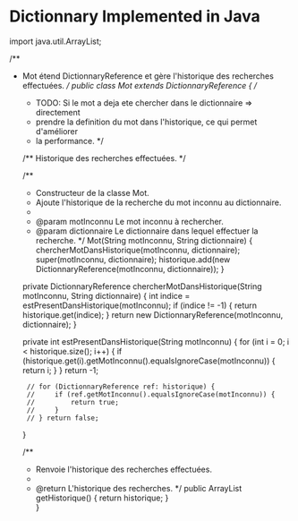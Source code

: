 # Dictionnary Implemented in Java

import java.util.ArrayList;

/**
 * Mot étend DictionnaryReference et gère l'historique des recherches effectuées.
 */
public class Mot extends DictionnaryReference {
    /*
     * TODO: Si le mot a deja ete chercher dans le dictionnaire => directement 
     * prendre la definition du mot dans l'historique, ce qui permet d'améliorer
     * la performance.
     */

    /** Historique des recherches effectuées. */

    /**
     * Constructeur de la classe Mot.
     * Ajoute l'historique de la recherche du mot inconnu au dictionnaire.
     * 
     * @param motInconnu Le mot inconnu à rechercher.
     * @param dictionnaire Le dictionnaire dans lequel effectuer la recherche.
     */
    Mot(String motInconnu, String dictionnaire) {
        chercherMotDansHistorique(motInconnu, dictionnaire);
        super(motInconnu, dictionnaire);
        historique.add(new DictionnaryReference(motInconnu, dictionnaire));
    }

    private DictionnaryReference chercherMotDansHistorique(String motInconnu, String dictionnaire) {
        int indice = estPresentDansHistorique(motInconnu);
        if (indice != -1) {
            return historique.get(indice);
        } return new DictionnaryReference(motInconnu, dictionnaire);
    }

    private int estPresentDansHistorique(String motInconnu) {
        for (int i = 0; i < historique.size(); i++) {
            if (historique.get(i).getMotInconnu().equalsIgnoreCase(motInconnu)) {
                return i;
            } 
        } return -1;

        // for (DictionnaryReference ref: historique) {
        //     if (ref.getMotInconnu().equalsIgnoreCase(motInconnu)) {
        //         return true;
        //     }
        // } return false;
    }

    /**
     * Renvoie l'historique des recherches effectuées.
     *
     * @return L'historique des recherches.
     */
    public ArrayList<DictionnaryReference> getHistorique() {
        return historique;
    }       
}
